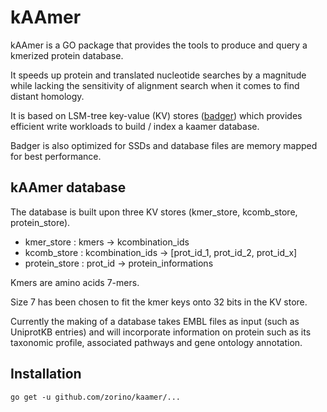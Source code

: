 # kAAmer

kAAmer is a GO package that provides the tools to produce and query a kmerized protein database.

It speeds up protein and translated nucleotide searches by a magnitude while lacking the
sensitivity of alignment search when it comes to find distant homology.

It is based on LSM-tree key-value (KV) stores ([badger](https://github.com/dgraph-io/badger)) which
provides efficient write workloads to build / index a kaamer database.

Badger is also optimized for SSDs and database files are memory mapped for best performance.


## kAAmer database

The database is built upon three KV stores (kmer_store, kcomb_store, protein_store).

* kmer_store : kmers &rarr; kcombination_ids
* kcomb_store : kcombination_ids &rarr; [prot_id_1, prot_id_2, prot_id_x]
* protein_store : prot_id &rarr; protein_informations


Kmers are amino acids 7-mers.

Size 7 has been chosen to fit the kmer keys onto 32 bits in the KV store.

Currently the making of a database takes EMBL files as input (such as UniprotKB entries) and will
incorporate information on protein such as its taxonomic profile, associated pathways and gene
ontology annotation. 


## Installation

``` shell
go get -u github.com/zorino/kaamer/...
```

